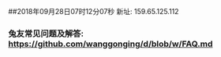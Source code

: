 ##2018年09月28日07时12分07秒 新址: 159.65.125.112
### 兔友常见问题及解答: https://github.com/wanggonging/d/blob/w/FAQ.md
